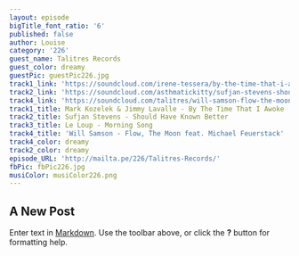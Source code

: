 ```yaml
---
layout: episode
bigTitle_font_ratio: '6'
published: false
author: Louise
category: '226'
guest_name: Talitres Records
guest_color: dreamy
guestPic: guestPic226.jpg
track1_link: 'https://soundcloud.com/irene-tessera/by-the-time-that-i-awoke'
track2_link: 'https://soundcloud.com/asthmatickitty/sufjan-stevens-should-have-known-better'
track4_link: 'https://soundcloud.com/talitres/will-samson-flow-the-moon'
track1_title: Mark Kozelek & Jimmy Lavalle - By The Time That I Awoke
track2_title: Sufjan Stevens - Should Have Known Better
track3_title: Le Loup - Morning Song
track4_title: 'Will Samson - Flow, The Moon feat. Michael Feuerstack'
track4_color: dreamy
track2_color: dreamy
episode_URL: 'http://mailta.pe/226/Talitres-Records/'
fbPic: fbPic226.jpg
musiColor: musiColor226.png
---
```

## A New Post

Enter text in [Markdown](http://daringfireball.net/projects/markdown/). Use the toolbar above, or click the **?** button for formatting help.
